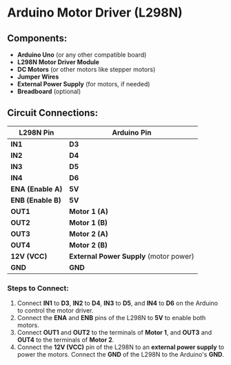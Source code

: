 
# Arduino Motor Driver (L298N)

## Components:
- **Arduino Uno** (or any other compatible board)
- **L298N Motor Driver Module**
- **DC Motors** (or other motors like stepper motors)
- **Jumper Wires**
- **External Power Supply** (for motors, if needed)
- **Breadboard** (optional)

## Circuit Connections:

| L298N Pin          | Arduino Pin  |
|--------------------|--------------|
| **IN1**            | **D3**       |
| **IN2**            | **D4**       |
| **IN3**            | **D5**       |
| **IN4**            | **D6**       |
| **ENA (Enable A)** | **5V**       |
| **ENB (Enable B)** | **5V**       |
| **OUT1**           | **Motor 1 (A)**|
| **OUT2**           | **Motor 1 (B)**|
| **OUT3**           | **Motor 2 (A)**|
| **OUT4**           | **Motor 2 (B)**|
| **12V (VCC)**      | **External Power Supply** (motor power) |
| **GND**            | **GND**      |

### Steps to Connect:
1. Connect **IN1** to **D3**, **IN2** to **D4**, **IN3** to **D5**, and **IN4** to **D6** on the Arduino to control the motor driver.
2. Connect the **ENA** and **ENB** pins of the L298N to **5V** to enable both motors.
3. Connect **OUT1** and **OUT2** to the terminals of **Motor 1**, and **OUT3** and **OUT4** to the terminals of **Motor 2**.
4. Connect the **12V (VCC)** pin of the L298N to an **external power supply** to power the motors. Connect the **GND** of the L298N to the Arduino's **GND**.


